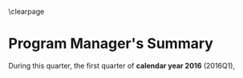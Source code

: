 \clearpage

# Program Manager's Summary

During this quarter, the first quarter of  **calendar year 2016** (2016Q1), 



